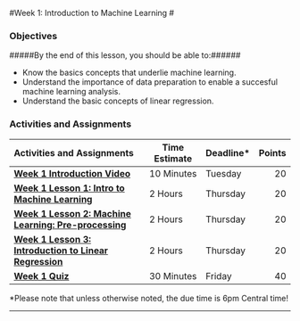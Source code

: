 #Week 1: Introduction to Machine Learning #
### Objectives ###

#####By the end of this lesson, you should be able to:######

- Know the basics concepts that underlie machine learning.
- Understand the importance of data preparation to enable a succesful machine learning analysis.
- Understand the basic concepts of linear regression.

### Activities and Assignments ###

|Activities and Assignments | Time Estimate | Deadline* | Points|
|:------| -----|-------|----------:|
|**[Week 1 Introduction Video][w1v]** | 10 Minutes | Tuesday |20|
|**[Week 1 Lesson 1: Intro to Machine Learning](lesson1.md)**| 2 Hours |Thursday| 20|
|**[Week 1 Lesson 2: Machine Learning: Pre-processing](lesson2.md)**| 2 Hours | Thursday | 20 |
|**[Week 1 Lesson 3: Introduction to Linear Regression](lesson3.md)**| 2 Hours | Thursday| 20 |
|**[Week 1 Quiz][w1q]**| 30 Minutes | Friday | 40|

*Please note that unless otherwise noted, the due time is 6pm Central time!

----------
[w1v]: https://mediaspace.illinois.edu/
[w1q]: https://learn.illinois.edu/
